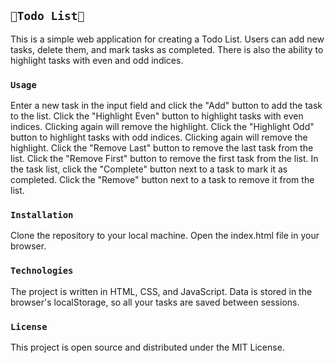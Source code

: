 ## `📝Todo List📝`

This is a simple web application for creating a Todo List. Users can add new tasks, delete them, and mark tasks as completed. There is also the ability to highlight tasks with even and odd indices.

### `Usage`

Enter a new task in the input field and click the "Add" button to add the task to the list.
Click the "Highlight Even" button to highlight tasks with even indices. Clicking again will remove the highlight.
Click the "Highlight Odd" button to highlight tasks with odd indices. Clicking again will remove the highlight.
Click the "Remove Last" button to remove the last task from the list.
Click the "Remove First" button to remove the first task from the list.
In the task list, click the "Complete" button next to a task to mark it as completed.
Click the "Remove" button next to a task to remove it from the list.

### `Installation`
Clone the repository to your local machine.
Open the index.html file in your browser.

### `Technologies`
The project is written in HTML, CSS, and JavaScript. Data is stored in the browser's localStorage, so all your tasks are saved between sessions.

### `License`

This project is open source and distributed under the MIT License.
